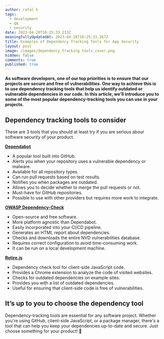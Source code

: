 ```yaml
---
author: rafal h
tags:
  - development
  - QA
  - security
date: 2023-04-28T10:25:33.213Z
meaningfullyUpdatedAt: 2023-04-28T10:25:33.267Z
title: Examples of Dependency Tracking Tools for App Security
layout: post
image: /images/dependency_tracking_tools_cover.png
hidden: false
comments: true
published: true
---
```

**As software developers, one of our top priorities is to ensure that our projects are secure and free of vulnerabilities. One way to achieve this is to use dependency tracking tools that help us identify outdated or vulnerable dependencies in our code. In this article, we'll introduce you to some of the most popular dependency-tracking tools you can use in your projects.**

<EbookDynamic sectionTitle='Are you concerned about the security of your software? You need this free ebook' ebookName='25-Tools-And-Extra-Tactics-For-App-Security-Ebook.pdf' ebookDescription='Your software is the backbone of your business. Do not leave its security to chance!'  ebookUrl='undefined'  ebookImage='/images/cover_ebook_security.png' ebookAlt='ebook security cover' />

## Dependency tracking tools to consider

These are 3 tools that you should at least try if you are serious abour software security of your product.

**[Dependabot](https://docs.github.com/en/code-security/dependabot)**

* A popular tool built into GitHub.
* Alerts you when your repository uses a vulnerable dependency or malware.
* Available for all repository types.
* Can run pull requests based on test results.
* Notifies you when packages are outdated.
* Allows you to decide whether to merge the pull requests or not.
* Must-have for GitHub repositories.
* Possible to use with other providers but requires more work to integrate.

**[OWASP Dependency-Check](https://owasp.org/www-project-dependency-check/)**

* Open-source and free software.
* More platform agnostic than Dependabot.
* Easily incorporated into your CI/CD pipeline.
* Generates an HTML report about dependencies.
* Checks and downloads the entire NVD vulnerabilities database.
* Requires correct configuration to avoid time-consuming work.
* It can be run on a local development machine.

**[Retire.js](https://retirejs.github.io/retire.js/)**

* Dependency check tool for client-side JavaScript code.
* Provides a Chrome extension to analyze the code of visited websites.
* Checks for outdated dependencies on example sites.
* Provides you with a list of outdated dependencies.
* Useful for ensuring that client-side code is free of vulnerabilities.

## It’s up to you to choose the dependency tool

Dependency-tracking tools are essential for any software project. Whether you're using GitHub, client-side JavaScript, or a package manager, there's a tool that can help you keep your dependencies up-to-date and secure. Just choose something for your product! 🙂

<EbookDynamic sectionTitle='Ready to take your app security to the next level?' ebookName='25-Tools-And-Extra-Tactics-For-App-Security-Ebook.pdf' ebookDescription='Discover the tools and tactics you need to keep your app secure with our free ebook, "25 Tools & Extra Tactics For App Security." '  ebookUrl='undefined'  ebookImage='/images/cover_ebook_security.png' ebookAlt='ebook security cover' />
